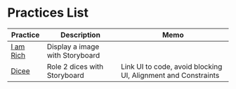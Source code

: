 # Practices List

| Practice                                                                                 | Description                     | Memo                                                          |
| ---------------------------------------------------------------------------------------- | ------------------------------- | ------------------------------------------------------------- |
| [I am Rich](https://github.com/jinyongnan810/swift-ui-practices/tree/main/I%20am%20Rich) | Display a image with Storyboard |                                                               |
| [Dicee](https://github.com/jinyongnan810/swift-ui-practices/tree/main/Dicee)             | Role 2 dices with Storyboard    | Link UI to code, avoid blocking UI, Alignment and Constraints |
